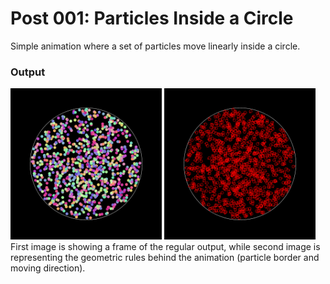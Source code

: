 # Post 001: Particles Inside a Circle

Simple animation where a set of particles move linearly inside a circle.

### Output
<img src="doc/color.png" width="48%"> <img src="doc/geometry.png" width="48%">  
First image is showing a frame of the regular output, while second image is representing the geometric rules behind the animation (particle border and moving direction).  
